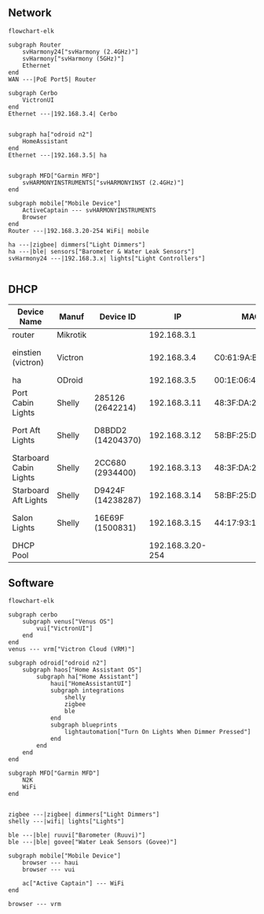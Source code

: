 ## Network
```mermaid
flowchart-elk

subgraph Router
	svHarmony24["svHarmony (2.4GHz)"]
	svHarmony["svHarmony (5GHz)"]
	Ethernet
end
WAN ---|PoE Port5| Router

subgraph Cerbo
	VictronUI
end
Ethernet ---|192.168.3.4| Cerbo


subgraph ha["odroid n2"]
	HomeAssistant
end
Ethernet ---|192.168.3.5| ha


subgraph MFD["Garmin MFD"]
	svHARMONYINSTRUMENTS["svHARMONYINST (2.4GHz)"]
end

subgraph mobile["Mobile Device"]
	ActiveCaptain --- svHARMONYINSTRUMENTS
	Browser
end
Router ---|192.168.3.20-254 WiFi| mobile

ha ---|zigbee| dimmers["Light Dimmers"]
ha ---|ble| sensors["Barometer & Water Leak Sensors"]
svHarmony24 ---|192.168.3.x| lights["Light Controllers"]


```

## DHCP
| Device Name | Manuf | Device ID | IP | MAC | Location |
| ---- | ---- | ---- | ---- | ---- | ---- |
| router | Mikrotik |  | 192.168.3.1 |  | DIN |
| einstien (victron) | Victron |  | 192.168.3.4 | C0:61:9A:B1:12:C5 | Settee, Starboard Side |
| ha | ODroid |  | 192.168.3.5 | 00:1E:06:42:2D:E4 | DIN |
| Port Cabin Lights | Shelly | 285126 (2642214) | 192.168.3.11 | 48:3F:DA:28:51:26 | Settee, Port |
| Port Aft Lights | Shelly | D8BDD2 (14204370) | 192.168.3.12 | 58:BF:25:D8:BD:D2 | Port Engine Room |
| Starboard Cabin Lights | Shelly | 2CC680 (2934400) | 192.168.3.13 | 48:3F:DA:2C:C6:80 | Settee, Starboard Side |
| Starboard Aft Lights | Shelly | D9424F (14238287) | 192.168.3.14 | 58:BF:25:D9:42:4F | Aft Cabin |
| Salon Lights | Shelly | 16E69F (1500831) | 192.168.3.15 | 44:17:93:16:E6:9F | Salon Behind Radio |
| DHCP Pool |  |  | 192.168.3.20-254 |  |  |
## Software

```mermaid
flowchart-elk

subgraph cerbo
	subgraph venus["Venus OS"]
		vui["VictronUI"]
	end
end
venus --- vrm["Victron Cloud (VRM)"]

subgraph odroid["odroid n2"]
	subgraph haos["Home Assistant OS"]
		subgraph ha["Home Assistant"]
			haui["HomeAssistantUI"]
			subgraph integrations
				shelly
				zigbee
				ble
			end
			subgraph blueprints
				lightautomation["Turn On Lights When Dimmer Pressed"]
			end
		end
	end
end

subgraph MFD["Garmin MFD"]
	N2K
	WiFi
end


zigbee ---|zigbee| dimmers["Light Dimmers"]
shelly ---|wifi| lights["Lights"]

ble ---|ble| ruuvi["Barometer (Ruuvi)"]
ble ---|ble| govee["Water Leak Sensors (Govee)"]

subgraph mobile["Mobile Device"]
	browser --- haui
	browser --- vui

	ac["Active Captain"] --- WiFi
end

browser --- vrm

```